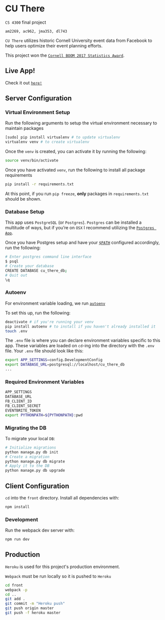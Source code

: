 # CU There

`CS 4300` final project

`am2269, ac962, jma353, dl743`

`CU There` utilizes historic Cornell University event data from Facebook
to help users optimize their event planning efforts.  

This project won the [`Cornell BOOM 2017 Statistics Award`](https://boom.cornell.edu/students-and-faculty/awards/).

## Live App!

Check it out [`here!`](http://cu-there.herokuapp.com/)

## Server Configuration

### Virtual Environment Setup
Run the following arguments to setup the virtual environment necessary to maintain packages

````bash
[sudo] pip install virtualenv # to update virtualenv
virtualenv venv # to create virtualenv
````

Once the `venv` is created, you can activate it by running the following:

````bash
source venv/bin/activate
````

Once you have activated `venv`, run the following to install all package requirements

````bash
pip install -r requirements.txt
````

At this point, if you run `pip freeze`, **only** packages in `requirements.txt` should be shown.

### Database Setup
This app uses `PostgreSQL` (or `Postgres`). `Postgres` can be installed a multitude of ways, but if you’re on `OSX` I recommend utilizing the [`Postgres App`](https://postgresapp.com/).

Once you have Postgres setup and have your [`$PATH`](https://postgresapp.com/documentation/cli-tools.html) configured accordingly, run the following:

````bash
# Enter postgres command line interface
$ psql
# Create your database
CREATE DATABASE cu_there_db;
# Quit out
\q
````

### Autoenv
For environment variable loading, we run [`autoenv`](https://github.com/kennethreitz/autoenv)

To set this up, run the following:

````bash
deactivate # if you're running your venv
pip install autoenv # to install if you haven't already installed it
touch .env
````

The `.env` file is where you can declare environment variables specific to this app.  These variables are loaded on `cd`-ing into the directory with the `.env` file.  Your `.env` file should look like this:

````bash
export APP_SETTINGS=config.DevelopmentConfig
export DATABASE_URL=postgresql://localhost/cu_there_db
...
````

### Required Environment Variables

````bash
APP_SETTINGS
DATABASE_URL
FB_CLIENT_ID
FB_CLIENT_SECRET
EVENTBRITE_TOKEN
export PYTHONPATH=${PYTHONPATH}:pwd
````

### Migrating the DB
To migrate your local `DB`:

````bash
# Initialize migrations
python manage.py db init
# Create a migration
python manage.py db migrate
# Apply it to the DB
python manage.py db upgrade
````

## Client Configuration
`cd` into the `front` directory. Install all dependencies with:

````bash
npm install
````

### Development
Run the webpack dev server with:

````bash
npm run dev
````

## Production

`Heroku` is used for this project's production environment.

`Webpack` must be run locally so it is pushed to `Heroku`

````bash
cd front
webpack -p 
cd ..
git add .
git commit -m "Heroku push"
git push origin master
git push -f heroku master
````
